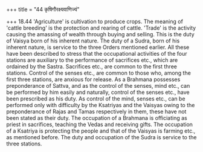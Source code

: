 +++
title = "44 कृषिगौरक्ष्यवाणिज्यं"

+++
18.44 'Agriculture' is cultivation to produce crops. The meaning of
'cattle breeding' is the protection and rearing of cattle. 'Trade' is
the activity causing the amassing of wealth through buying and selling.
This is the duty of Vaisya born of his inherent nature. The duty of a
Sudra, born of his inherent nature, is service to the three Orders
mentioned earlier. All these have been described to stress that the
occupational activities of the four stations are auxiliary to the
performance of sacrifices etc., which are ordained by the Sastra.
Sacrifices etc., are common to the first three stations. Control of the
senses etc., are common to those who, among the first three stations,
are anxious for release. As a Brahmana possesses preponderance of
Sattva, and as the control of the senses, mind etc., can be performed by
him easily and naturally, control of the senses etc., have been
prescribed as his duty. As control of the mind, senses etc., can be
performed only with difficulty by the Ksatriyas and the Vaisyas owing to
the preponderance of Rajas and Tamas respectively in them, these have
not been stated as their duty. The occupation of a Brahmana is
officiating as priest in sacrifices, teaching the Vedas and receiving
gifts. The occupation of a Ksatriya is protecting the people and that of
the Vaisyas is farming etc., as mentioned before. The duty and
occupation of the Sudra is service to the three stations.
